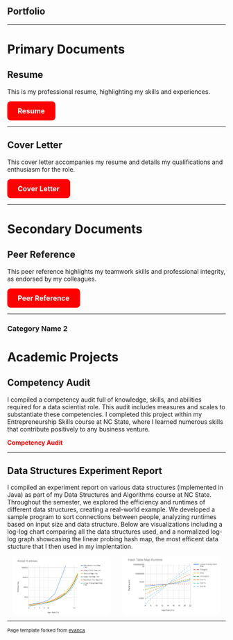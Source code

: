 ## Portfolio

---

<h1>Primary Documents</h1>
<div>
    <h2>Resume</h2>
    <p>This is my professional resume, highlighting my skills and experiences.</p>
    <a href="https://github.com/katieahammer/katieahammer.github.io/blob/master/pdf/Resume-Katherine-Hammer.docx.pdf" target="_blank" style="background-color: #FF0000; color: white; padding: 12px 24px; text-align: center; text-decoration: none; display: inline-block; border-radius: 8px; font-weight: bold; font-size: 16px; border: none; cursor: pointer; transition: background-color 0.3s ease;">
        Resume
    </a>
    
</div>


---
<div>
    <h2>Cover Letter</h2>
    <p>This cover letter accompanies my resume and details my qualifications and enthusiasm for the role.</p>
    <a href="https://github.com/katieahammer/katieahammer.github.io/blob/master/pdf/Cover%20Letter%20(4)%20(1).pdf" target="_blank" style="background-color: #FF0000; color: white; padding: 12px 24px; text-align: center; text-decoration: none; display: inline-block; border-radius: 8px; font-weight: bold; font-size: 16px; border: none; cursor: pointer; transition: background-color 0.3s ease;">
         Cover Letter
    </a>
    
</div>


---
<h1>Secondary Documents</h1>
<div>
    <h2>Peer Reference</h2>
    <p>This peer reference highlights my teamwork skills and professional integrity, as endorsed by my colleagues.</p>
    <a href="https://github.com/katieahammer/katieahammer.github.io/blob/master/pdf/Peer%20Reference.pdf" target="_blank" style="background-color: #FF0000; color: white; padding: 12px 24px; text-align: center; text-decoration: none; display: inline-block; border-radius: 8px; font-weight: bold; font-size: 16px; border: none; cursor: pointer; transition: background-color 0.3s ease;">
        Peer Reference
    </a>
    
</div>


---

### Category Name 2
<h1>Academic Projects</h1>
<div>
    <h2>Competency Audit</h2>
    <p>
        I compiled a competency audit full of knowledge, skills, and abilities required for a data scientist role. 
        This audit includes measures and scales to substantiate these competencies. I completed this project 
        within my Entrepreneurship Skills course at NC State, where I learned numerous skills that contribute 
        positively to any business venture.
    </p>
    <a href="https://github.com/katieahammer/katieahammer.github.io/blob/master/pdf/Competency%20Audit-%20Katie%20Hammer.pdf" target="_blank" style="color: red; text-decoration: none; font-weight: bold;">
        Competency Audit
    </a>
    
</div>


---
<div>
    <h2>Data Structures Experiment Report</h2>
    <p>
        I compiled an experiment report on various data structures (implemented in Java) as part of my Data 
        Structures and Algorithms course at NC State. Throughout the semester, we explored the efficiency and 
        runtimes of different data structures, creating a real-world example. We developed a sample program 
        to sort connections between people, analyzing runtimes based on input size and data structure. 
        Below are visualizations including a log-log chart comparing all the data structures used, and a normalized log-log 
        graph showcasing the linear probing hash map, the most efficent data stucture that I then used in my implentation.
    </p>
    <div style="display: flex; justify-content: space-around;">
        <img src="https://github.com/katieahammer/katieahammer.github.io/raw/master/images/loglog.png" alt="Log-Log Chart of Data Structures" style="width: 45%; border-radius: 8px;">
        <img src="https://github.com/katieahammer/katieahammer.github.io/raw/master/images/loglog2.png" alt="Normalized Log-Log Graph for Linear Probing Hash Map" style="width: 45%; border-radius: 8px;">
    </div>
</div>




---
<p style="font-size:11px">Page template forked from <a href="https://github.com/evanca/quick-portfolio">evanca</a></p>
<!-- Remove above link if you don't want to attibute -->
